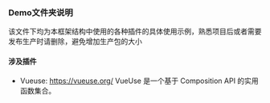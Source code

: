 ### Demo文件夹说明

该文件下均为本框架结构中使用的各种插件的具体使用示例，熟悉项目后或者需要发布生产时请删除，避免增加生产包的大小

#### 涉及插件

- Vueuse: <https://vueuse.org/> VueUse 是一个基于 Composition API 的实用函数集合。
